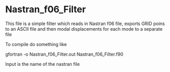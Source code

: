# Nastran_f06_Filter
This file is a simple filter which reads in Nastran f06 file, exports GRID poins to an ASCII file and then modal displacements for each mode to a separate file

To compile do something like

gfortran -o Nastran_f06_Filter.out Nastran_f06_Filter.f90 

Input is the name of the nastran file

